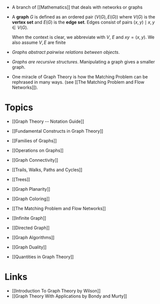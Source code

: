 * A branch of [[Mathematics]] that deals with networks or graphs

* A **graph** $G$ is defined as an ordered pair $(V(G),E(G))$ where $V(G)$ is the **vertex set** and $E(G)$ is the **edge set**. Edges consist of pairs $(x,y)\mid x,y\in V(G)$. 
  
  When the context is clear, we abbreviate with $V$, $E$ and $xy=(x,y)$. We also assume $V,E$ are finite

* *Graphs abstract pairwise relations between objects*. 
* *Graphs are recursive structures*. Manipulating a graph gives a smaller graph.

* One miracle of Graph Theory is how the Matching Problem can be rephrased in many ways. (see [[The Matching Problem and Flow Networks]]).

# Topics
* [[Graph Theory -- Notation Guide]]

* [[Fundamental Constructs in Graph Theory]]
* [[Families of Graphs]]
* [[Operations on Graphs]]
* [[Graph Connectivity]]
* [[Trails, Walks, Paths and Cycles]]
* [[Trees]]
* [[Graph Planarity]]
* [[Graph Coloring]]
* [[The Matching Problem and Flow Networks]]
* [[Infinite Graph]]
* [[Directed Graph]]
* [[Graph Algorithms]]
* [[Graph Duality]]
* [[Quantities in Graph Theory]]
# Links
* [[Introduction To Graph Theory by Wilson]]
* [[Graph Theory With Applications by Bondy and Murty]]